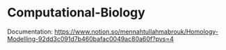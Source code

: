 # Computational-Biology

Documentation: https://www.notion.so/mennahtullahmabrouk/Homology-Modelling-92dd3c091d7b460bafac0049ac80a60f?pvs=4
